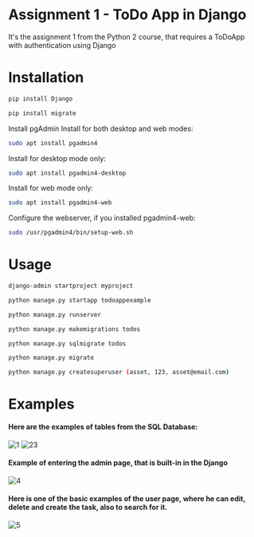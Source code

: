 # Assignment 1 - ToDo App in Django
It's the assignment 1 from the Python 2 course, that requires a ToDoApp with authentication using Django

# Installation

```bash
pip install Django
```

```bash
pip install migrate
```

Install pgAdmin
Install for both desktop and web modes:
```bash
sudo apt install pgadmin4
```
Install for desktop mode only:
```bash
sudo apt install pgadmin4-desktop
```
Install for web mode only: 
```bash
sudo apt install pgadmin4-web 
```
Configure the webserver, if you installed pgadmin4-web:
```bash
sudo /usr/pgadmin4/bin/setup-web.sh
```

# Usage
```bash
django-admin startproject myproject
```

```bash
python manage.py startapp todoappexample
```

```bash
python manage.py runserver
```

```bash
python manage.py makemigrations todos
```

```bash
python manage.py sqlmigrate todos
```

```bash
python manage.py migrate
```

```bash
python manage.py createsuperuser (asset, 123, asset@email.com)
```

# Examples

#### Here are the examples of tables from the SQL Database:
![1](https://user-images.githubusercontent.com/82859085/150420768-0e071d83-3231-4401-b0bc-39f86a17fe2d.PNG)
![23](https://user-images.githubusercontent.com/82859085/150420799-85c6cfb4-46fe-49fb-b406-0b375caaf06f.PNG)

#### Example of entering the admin page, that is built-in in the Django
![4](https://user-images.githubusercontent.com/82859085/150420861-5c54d351-2bb6-4487-9f04-f52d49695ef7.PNG)

#### Here is one of the basic examples of the user page, where he can edit, delete and create the task, also to search for it.
![5](https://user-images.githubusercontent.com/82859085/150421000-c7195040-cba4-4f32-ba67-9f9ab046404e.PNG)



